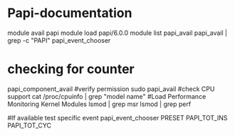 # Papi-documentation

module avail papi
module load papi/6.0.0
module list
papi_avail
papi_avail | grep -c "PAPI"
papi_event_chooser

# checking for counter
papi_component_avail
#verify permission
sudo papi_avail
#check CPU support
cat /proc/cpuinfo | grep "model name"
#Load Performance Monitoring Kernel Modules
lsmod | grep msr
lsmod | grep perf

#If available test specific event
papi_event_chooser PRESET PAPI_TOT_INS PAPI_TOT_CYC

